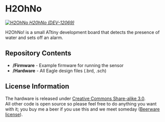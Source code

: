 H2OhNo
======


[![H2OhNo](https://dlnmh9ip6v2uc.cloudfront.net/images/products/1/2/0/6/9/12069-05_medium.jpg) 
*H20hNo (DEV-12069)*](https://www.sparkfun.com/products/12069)

H2OhNo! is a small ATtiny development board that detects the presence of water and sets off an alarm.


Repository Contents
-------------------

* **/Firmware** - Example firmware for running the sensor
* **/Hardware** - All Eagle design files (.brd, .sch)
 
License Information
-------------------
The hardware is released under [Creative Commons Share-alike 3.0](http://creativecommons.org/licenses/by-sa/3.0/).  
All other code is open source so please feel free to do anything you want with it; you buy me a beer if you use this and we meet someday ([Beerware license](http://en.wikipedia.org/wiki/Beerware)).
